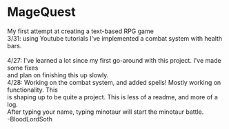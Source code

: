 # MageQuest

My first attempt at creating a text-based RPG game<br>
3/31: using Youtube tutorials I've implemented a combat system with health bars.<br>
<br>
4/27: I've learned a lot since my first go-around with this project. I've made some fixes<br>
and plan on finishing this up slowly.
<br>
4/28: Working on the combat system, and added spells! Mostly working on functionality. This<br>
is shaping up to be quite a project. This is less of a readme, and more of a log.<br>
After typing your name, typing minotaur will start the minotaur battle.
<br>
-BloodLordSoth
